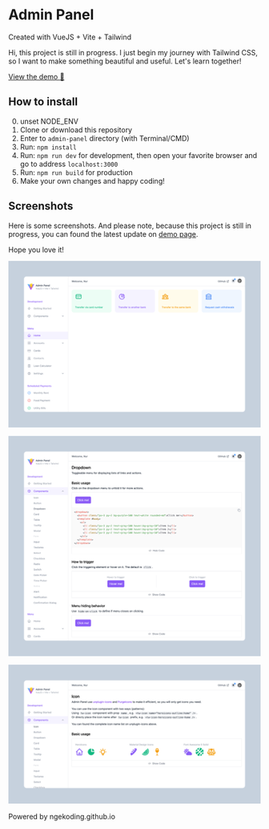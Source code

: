 # Admin Panel

Created with VueJS + Vite + Tailwind

Hi, this project is still in progress. I just begin my journey with Tailwind CSS, so I want to make something beautiful and useful. Let's learn together!

[View the demo 🚀](https://ngekoding.github.io/admin-panel)

## How to install
0. unset NODE_ENV
1. Clone or download this repository
2. Enter to `admin-panel` directory (with Terminal/CMD)
3. Run: `npm install`
4. Run: `npm run dev` for development, then open your favorite browser and go to address `localhost:3000`
5. Run: `npm run build` for production
6. Make your own changes and happy coding!

## Screenshots

Here is some screenshots. And please note, because this project is still in progress, you can found the latest update on [demo page](https://ngekoding.github.io/admin-panel).

Hope you love it!

![Home](./screenshots/home.png)

![Dropdown Example](./screenshots/dropdown-example.png)

![Icon Example](./screenshots/icon-example.png)

Powered by ngekoding.github.io
